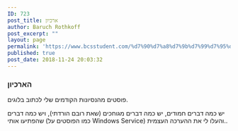```yaml
---
ID: 723
post_title: ארכיון
author: Baruch Rothkoff
post_excerpt: ""
layout: page
permalink: 'https://www.bcsstudent.com/%d7%90%d7%a8%d7%9b%d7%99%d7%95%d7%9f/'
published: true
post_date: 2018-11-24 20:03:32
---
```

<h3>
	הארכיון
</h3>
	<p>פוסטים מהנסיונות הקודמים שלי לכתוב בלוגים.</p>
<p>יש כמה דברים חמודים, יש כמה דברים מגוחכים (שאת רובם הורדתי), ויש כמה דברים שהפתיעו אותי (כמו הפוסטים על Windows Service) והעלו לי את ההערכה העצמית..</p>
	<p><!-- wp:archives /--></p>
<p><!-- wp:latest-posts {"displayPostDate":true} /--></p>